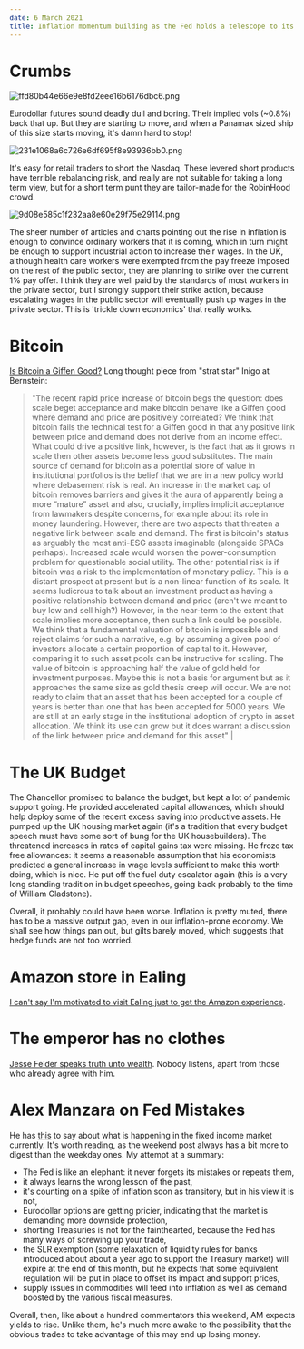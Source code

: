 ```yaml
---
date: 6 March 2021
title: Inflation momentum building as the Fed holds a telescope to its blind eye
---
```


# Crumbs

![ffd80b44e66e9e8fd2eee16b6176dbc6.png]({attach}ffd80b44e66e9e8fd2eee16b6176dbc6.png)

Eurodollar futures sound deadly dull and boring. 
Their implied vols (~0.8%) back that up.
But they are starting to move, and when a Panamax sized ship of this size starts moving, it's damn hard to stop!

![231e1068a6c726e6df695f8e93936bb0.png]({attach}231e1068a6c726e6df695f8e93936bb0.png)

It's easy for retail traders to short the Nasdaq. 
These levered short products have terrible rebalancing risk, and really are not suitable for taking a long term view, but for a short term punt they are tailor-made for the RobinHood crowd.

![9d08e585c1f232aa8e60e29f75e29114.png]({attach}9d08e585c1f232aa8e60e29f75e29114.png)

The sheer number of articles and charts pointing out the rise in inflation is enough to convince ordinary workers that it is coming, 
which in turn might be enough to support industrial action to increase their wages.
In the UK, although health care workers were exempted from the pay freeze imposed on the rest of the public sector, they are planning to strike over the current 1% pay offer. I think they are well paid by the standards of most workers in the private sector, but I strongly support their strike action, because escalating wages in the public sector will eventually push up wages in the private sector. 
This is 'trickle down economics' that really works.

# Bitcoin

[Is Bitcoin a Giffen Good?](http://email.mail.themarketear.com/c/eJxdjsuOwyAMRb8GlpExtMCCRR7tbLuaPUkcpWroA1Dn9-uOuqpkyTrW8bXnYJUheQ4IqEDDDrWyuGtUczSDGfTB7MHZw9CBMJDieWvqSinmC1WKuZluSa5hjt7jaI1dNLCOGnEc4zTOakHjaJEp-L0HJ7ew1novQrcCj1zfWTy630ot3KfSdz-_5fS4yhxKpSfxA3G6lJj-r9bAUha9F20r-k4493yD92_wwBHuw-g3VnnhSn9lo1opvwDZ5EfB "Is Bitcoin a Giffen Good? ") 
Long thought piece from "strat star" Inigo at Bernstein: 

> "The recent rapid price increase of bitcoin begs the question: does scale beget acceptance and make bitcoin behave like a Giffen good where demand and price are positively correlated? We think that bitcoin fails the technical test for a Giffen good in that any positive link between price and demand does not derive from an income effect. What could drive a positive link, however, is the fact that as it grows in scale then other assets become less good substitutes. The main source of demand for bitcoin as a potential store of value in institutional portfolios is the belief that we are in a new policy world where debasement risk is real. An increase in the market cap of bitcoin removes barriers and gives it the aura of apparently being a more “mature” asset and also, crucially, implies implicit acceptance from lawmakers despite concerns, for example about its role in money laundering. However, there are two aspects that threaten a negative link between scale and demand. The first is bitcoin's status as arguably the most anti-ESG assets imaginable (alongside SPACs perhaps). Increased scale would worsen the power-consumption problem for questionable social utility. The other potential risk is if bitcoin was a risk to the implementation of monetary policy. This is a distant prospect at present but is a non-linear function of its scale. It seems ludicrous to talk about an investment product as having a positive relationship between demand and price (aren't we meant to buy low and sell high?) However, in the near-term to the extent that scale implies more acceptance, then such a link could be possible. We think that a fundamental valuation of bitcoin is impossible and reject claims for such a narrative, e.g. by assuming a given pool of investors allocate a certain proportion of capital to it. However, comparing it to such asset pools can be instructive for scaling. The value of bitcoin is approaching half the value of gold held for investment purposes. Maybe this is not a basis for argument but as it approaches the same size as gold thesis creep will occur. We are not ready to claim that an asset that has been accepted for a couple of years is better than one that has been accepted for 5000 years. We are still at an early stage in the institutional adoption of crypto in asset allocation. We think its use can grow but it does warrant a discussion of the link between price and demand for this asset" |

# The UK Budget

The Chancellor promised to balance the budget, but kept a lot of pandemic support going.
He provided accelerated capital allowances, which should help deploy some of the recent excess saving into productive assets.
He pumped up the UK housing market again (it's a tradition that every budget speech must have some sort of bung for the UK housebuilders).
The threatened increases in rates of capital gains tax were missing.
He froze tax free allowances: it seems a reasonable assumption that his economists predicted a general increase in wage levels sufficient to make this worth doing, which is nice.
He put off the fuel duty escalator again (this is a very long standing tradition in budget speeches, going back probably to the time of William Gladstone).

Overall, it probably could have been worse. Inflation is pretty muted, there has to be a massive output gap, even in our inflation-prone economy.
We shall see how things pan out, but gilts barely moved, which suggests that hedge funds are not too worried.

# Amazon store in Ealing

[I can't say I'm motivated to visit Ealing just to get the Amazon experience](https://www.ft.com/content/f2bdc95a-1d05-4f59-b255-9c0d84480896?emailId=603fbedbddc1b80004271f81&segmentId=c393f5a6-b640-bff3-cc14-234d058790ed).

# The emperor has no clothes

[Jesse Felder speaks truth unto wealth](https://www.businessinsider.com/charlatans-show-up-when-wall-street-stock-market-gets-weird-2021-3?mc_cid=d0f06211e0&mc_eid=8d66df2c11).
Nobody listens, apart from those who already agree with him.

# Alex Manzara on Fed Mistakes

He has [this](https://www.chartpoint.com/fed-transitory-market-not-transitory/) to say about what is happening in the fixed income market currently.
It's worth reading, as the weekend post always has a bit more to digest than the weekday ones. 
My attempt at a summary:

- The Fed is like an elephant: it never forgets its mistakes or repeats them,
- it always learns the wrong lesson of the past,
- it's counting on a spike of inflation soon as transitory, but in his view it is not,
- Eurodollar options are getting pricier, indicating that the market is demanding more downside protection,
- shorting Treasuries is not for the fainthearted, because the Fed has many ways of screwing up your trade,
- the SLR exemption (some relaxation of liquidity rules for banks introduced about about a year ago to support the Treasury market) will expire at the end of this month, but he expects that some equivalent regulation will be put in place to offset its impact and support prices,
- supply issues in commodities will feed into inflation as well as demand boosted by the various fiscal measures.

Overall, then, like about a hundred commentators this weekend, AM expects yields to rise. Unlike them, he's much more awake to the possibility that the obvious trades to take advantage of this may end up losing money.

